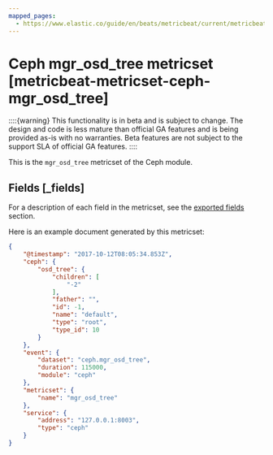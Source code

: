 ```yaml
---
mapped_pages:
  - https://www.elastic.co/guide/en/beats/metricbeat/current/metricbeat-metricset-ceph-mgr_osd_tree.html
---
```


# Ceph mgr_osd_tree metricset [metricbeat-metricset-ceph-mgr_osd_tree]

::::{warning}
This functionality is in beta and is subject to change. The design and code is less mature than official GA features and is being provided as-is with no warranties. Beta features are not subject to the support SLA of official GA features.
::::


This is the `mgr_osd_tree` metricset of the Ceph module.

## Fields [_fields]

For a description of each field in the metricset, see the [exported fields](/reference/metricbeat/exported-fields-ceph.md) section.

Here is an example document generated by this metricset:

```json
{
    "@timestamp": "2017-10-12T08:05:34.853Z",
    "ceph": {
        "osd_tree": {
            "children": [
                "-2"
            ],
            "father": "",
            "id": -1,
            "name": "default",
            "type": "root",
            "type_id": 10
        }
    },
    "event": {
        "dataset": "ceph.mgr_osd_tree",
        "duration": 115000,
        "module": "ceph"
    },
    "metricset": {
        "name": "mgr_osd_tree"
    },
    "service": {
        "address": "127.0.0.1:8003",
        "type": "ceph"
    }
}
```
